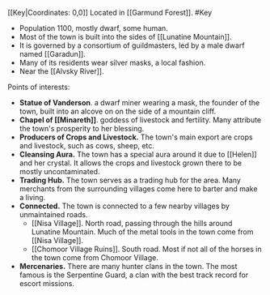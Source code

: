 [[Key|Coordinates: 0,0]]
Located in [[Garmund Forest]].
#Key

- Population 1100, mostly dwarf, some human.
- Most of the town is built into the sides of [[Lunatine Mountain]].
- It is governed by a consortium of guildmasters, led by a male dwarf named [[Garadun]].
- Many of its residents wear silver masks, a local fashion.
- Near the [[Alvsky River]].

Points of interests:
- **Statue of Vanderson**. a dwarf miner wearing a mask, the founder of the town, built into an alcove on on the side of a mountain cliff.
- **Chapel of [[Minareth]]**. goddess of livestock and fertility. Many attribute the town's prosperity to her blessing.
- **Producers of Crops and Livestock.** The town's main export are crops and livestock, such as cows, sheep, etc.
- **Cleansing Aura.** The town has a special aura around it due to [[Helen]] and her crystal. It allows the crops and livestock grown there to be mostly uncontaminated.
- **Trading Hub.** The town serves as a trading hub for the area. Many merchants from the surrounding villages come here to barter and make a living.
- **Connected.** The town is connected to a few nearby villages by unmaintained roads.
	- [[Nisa Village]]. North road, passing through the hills around Lunatine Mountain. Much of the metal tools in the town come from [[Nisa Village]].
	- [[Chomoor Village Ruins]]. South road. Most if not all of the horses in the town come from Chomoor Village.
- **Mercenaries.** There are many hunter clans in the town. The most famous is the Serpentine Guard, a clan with the best track record for escort missions.